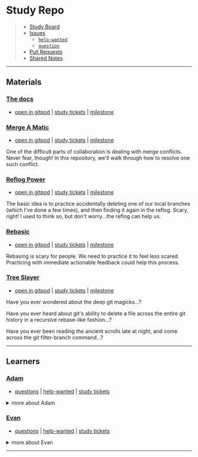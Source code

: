 <!-- BEGIN TOP -->

# Study Repo

> - [Study Board](https://github.com///projects/1)
> - [Issues](https://github.com///issues)
>   - [`help-wanted`](https://github.com///issues?q=is%3Aopen+label%3Ahelp-wanted)
>   - [`question`](https://github.com///issues?q=is%3Aopen+label%3Aquestion)
> - [Pull Requests](https://github.com///pulls)
> - [Shared Notes](./shared-notes)

---

<!-- END TOP -->

<!-- BEGIN MATERIALS -->

## Materials

### [The docs](https://git-scm.com/doc)

- [open in gitpod](https://gitpod.io/#https://git-scm.com/doc) |
  [study tickets](https://github.com/undefined/undefined/projects/1?card_filter_query=milestone%3Athe-docs+label%3Astudy)
  | [milestone](https://github.com/undefined/undefined/milestone/1)

### [Merge A Matic](https://github.com/lpmi-13/merge-a-matic)

- [open in gitpod](https://gitpod.io/#https://github.com/lpmi-13/merge-a-matic)
  |
  [study tickets](https://github.com/undefined/undefined/projects/1?card_filter_query=milestone%3Amerge-a-matic+label%3Astudy)
  | [milestone](https://github.com/undefined/undefined/milestone/2)

One of the difficult parts of collaboration is dealing with merge conflicts.
Never fear, though! In this repository, we'll walk through how to resolve one
such conflict.

### [Reflog Power](https://github.com/lpmi-13/reflog-power)

- [open in gitpod](https://gitpod.io/#https://github.com/lpmi-13/reflog-power) |
  [study tickets](https://github.com/undefined/undefined/projects/1?card_filter_query=milestone%3Areflog-power+label%3Astudy)
  | [milestone](https://github.com/undefined/undefined/milestone/3)

The basic idea is to practice accidentally deleting one of our local branches
(which I've done a few times), and then finding it again in the reflog. Scary,
right! I used to think so, but don't worry...the reflog can help us.

### [Rebasic](https://github.com/lpmi-13/rebasic)

- [open in gitpod](https://gitpod.io/#https://github.com/lpmi-13/rebasic) |
  [study tickets](https://github.com/undefined/undefined/projects/1?card_filter_query=milestone%3Arebasic+label%3Astudy)
  | [milestone](https://github.com/undefined/undefined/milestone/4)

Rebasing is scary for people. We need to practice it to feel less scared.
Practicing with immediate actionable feedback could help this process.

### [Tree Slayer](https://github.com/lpmi-13/tree-slayer)

- [open in gitpod](https://gitpod.io/#https://github.com/lpmi-13/tree-slayer) |
  [study tickets](https://github.com/undefined/undefined/projects/1?card_filter_query=milestone%3Atree-slayer+label%3Astudy)
  | [milestone](https://github.com/undefined/undefined/milestone/5)

Have you ever wondered about the deep git magicks...?

Have you ever heard about git's ability to delete a file across the entire git
history in a recursive rebase-like fashion...?

Have you ever been reading the ancient scrolls late at night, and come across
the git filter-branch command...?

---

<!-- END MATERIALS -->

<!-- BEGIN LEARNERS -->

## Learners

<h3 id="lpmi-13"><a href="https://github.com/lpmi-13">Adam</a></h3>

- [questions](https://github.com///issues/?q=author%3Alpmi-13+label%3Aquestion)
  |
  [help-wanted](https://github.com///issues/?q=author%3Alpmi-13+label%3Ahelp-wanted)
  |
  [study tickets](https://github.com///projects/1?card_filter_query=autho%3AAdam+label%3Astudy)

<details>
<summary>more about Adam</summary>
<br>

![lpmi-13 avatar](./.school/assets/avatars/lpmi-13.jpeg)

![lpmi-13 github activity](https://ghchart.rshah.org/lpmi-13)

![lpmi-13 github stats](https://github-readme-stats.vercel.app/api?username=lpmi-13&show_icons=true&theme=default&hide_title=true&hide_rank=true)

</details>

<h3 id="colevandersWands"><a href="https://colevandersWands.github.io">Evan</a></h3>

- [questions](https://github.com///issues/?q=author%3AcolevandersWands+label%3Aquestion)
  |
  [help-wanted](https://github.com///issues/?q=author%3AcolevandersWands+label%3Ahelp-wanted)
  |
  [study tickets](https://github.com///projects/1?card_filter_query=autho%3AEvan+label%3Astudy)

<details>
<summary>more about Evan</summary>
<br>

![colevandersWands avatar](./.school/assets/avatars/colevandersWands.jpeg)

![colevandersWands github activity](https://ghchart.rshah.org/colevandersWands)

![colevandersWands github stats](https://github-readme-stats.vercel.app/api?username=colevandersWands&show_icons=true&theme=default&hide_title=true&hide_rank=true)

</details>

---

<!-- END LEARNERS -->
